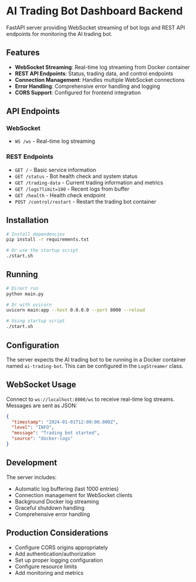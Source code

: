 # AI Trading Bot Dashboard Backend

FastAPI server providing WebSocket streaming of bot logs and REST API endpoints for monitoring the AI trading bot.

## Features

- **WebSocket Streaming**: Real-time log streaming from Docker container
- **REST API Endpoints**: Status, trading data, and control endpoints
- **Connection Management**: Handles multiple WebSocket connections
- **Error Handling**: Comprehensive error handling and logging
- **CORS Support**: Configured for frontend integration

## API Endpoints

### WebSocket
- `WS /ws` - Real-time log streaming

### REST Endpoints
- `GET /` - Basic service information
- `GET /status` - Bot health check and system status
- `GET /trading-data` - Current trading information and metrics
- `GET /logs?limit=100` - Recent logs from buffer
- `GET /health` - Health check endpoint
- `POST /control/restart` - Restart the trading bot container

## Installation

```bash
# Install dependencies
pip install -r requirements.txt

# Or use the startup script
./start.sh
```

## Running

```bash
# Direct run
python main.py

# Or with uvicorn
uvicorn main:app --host 0.0.0.0 --port 8000 --reload

# Using startup script
./start.sh
```

## Configuration

The server expects the AI trading bot to be running in a Docker container named `ai-trading-bot`. This can be configured in the `LogStreamer` class.

## WebSocket Usage

Connect to `ws://localhost:8000/ws` to receive real-time log streams. Messages are sent as JSON:

```json
{
  "timestamp": "2024-01-01T12:00:00.000Z",
  "level": "INFO",
  "message": "Trading bot started",
  "source": "docker-logs"
}
```

## Development

The server includes:
- Automatic log buffering (last 1000 entries)
- Connection management for WebSocket clients
- Background Docker log streaming
- Graceful shutdown handling
- Comprehensive error handling

## Production Considerations

- Configure CORS origins appropriately
- Add authentication/authorization
- Set up proper logging configuration
- Configure resource limits
- Add monitoring and metrics